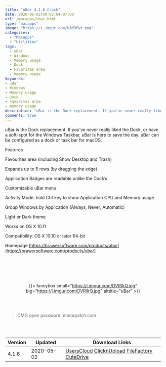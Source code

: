 ```yaml
---
title: "uBar 4.1.6 Crack"
date: 2020-05-02T00:02:04-07:00
url: /macapps/ubar.html
type: "macapps"
image: "https://i.imgur.com/HAd3Pwt.png"
categories:
  - "Macapps"
  - "Utilities"
tags:
  - uBar
  - Windows
  - Memory usage
  - Dock
  - Favorites area
  - memory usage
keywords:
- uBar
- Windows
- Memory usage
- Dock
- Favorites area
- memory usage
description: "uBar is the Dock replacement. If you’ve never really liked the Dock, or have a soft-spot for the Windows Taskbar, uBar is here to save the day"
comments: true
---
```


uBar is the Dock replacement. If you’ve never really liked the Dock, or have a soft-spot for the Windows Taskbar, uBar is here to save the day. uBar can be configured as a dock or task bar for macOS.

Features

Favourites area (including Show Desktop and Trash)

Expands up to 5 rows (by dragging the edge)

Application Badges are readable unlike the Dock’s

Customizable uBar menu

Activity Mode: hold Ctrl key to show Application CPU and Memory usage

Group Windows by Application (Always, Never, Automatic)

Light or Dark theme

Works on OS X 10.11


Compatibility: OS X 10.10 or later 64-bit

Homepage [https://brawersoftware.com/products/ubar](https://brawersoftware.com/products/ubar)

<br/>
<br/>
<script async src="https://pagead2.googlesyndication.com/pagead/js/adsbygoogle.js"></script>
<ins class="adsbygoogle"
     style="display:block; text-align:center;"
     data-ad-layout="in-article"
     data-ad-format="fluid"
     data-ad-client="ca-pub-8746275014476192"
     data-ad-slot="5144997159"></ins>
<script>
     (adsbygoogle = window.adsbygoogle || []).push({});
</script>
<br/>
<br/>


<center>

{{< fancybox small="https://i.imgur.com/DVRlIrQ.jpg" big="https://i.imgur.com/DVRlIrQ.jpg" alttitle="uBar" >}}

</center>

<br/>
<br/>


> DMG open password: minorpatch.com

<br/>

<br/>
<div id="history_version" class="history_version">

| Version | Updated | Download Links |
| ---- | ---- | ---- |
| 4.1.6 | 2020-05-02 | [UsersCloud](https://ouo.io/x3X4Mu)   [ClicknUpload](https://ouo.io/Xp2odLs)   [FileFactory](https://ouo.io/feOl5f)   [CuteDrive](https://ouo.io/QU6fU4) |

</div>
